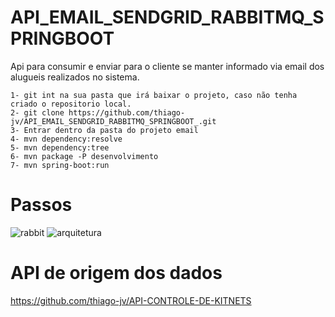 # API_EMAIL_SENDGRID_RABBITMQ_SPRINGBOOT
Api para consumir e enviar para o cliente se manter informado via email dos alugueis realizados no sistema.


```
1- git int na sua pasta que irá baixar o projeto, caso não tenha criado o repositorio local.
2- git clone https://github.com/thiago-jv/API_EMAIL_SENDGRID_RABBITMQ_SPRINGBOOT_.git
3- Entrar dentro da pasta do projeto email
4- mvn dependency:resolve
5- mvn dependency:tree
6- mvn package -P desenvolvimento
7- mvn spring-boot:run
```

# Passos

![rabbit](https://github.com/thiago-jv/API_EMAIL_SENDGRID_RABBITMQ_SPRINGBOOT_/blob/main/rabbitmq.png)
![arquitetura](https://github.com/thiago-jv/API_EMAIL_SENDGRID_RABBITMQ_SPRINGBOOT_/blob/main/arquitetura_sisapartamento.png)

# API de origem dos dados
https://github.com/thiago-jv/API-CONTROLE-DE-KITNETS
